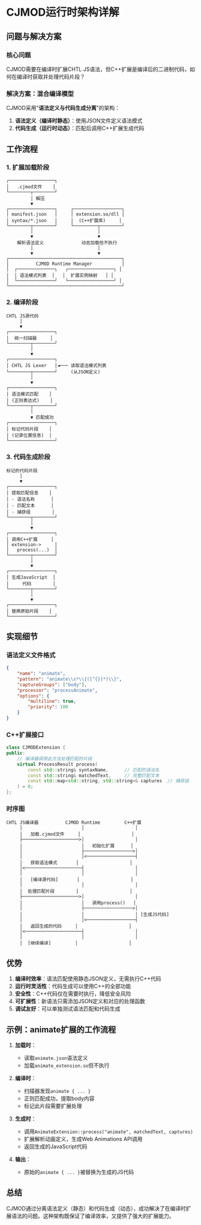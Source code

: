 # CJMOD运行时架构详解

## 问题与解决方案

### 核心问题
CJMOD需要在编译时扩展CHTL JS语法，但C++扩展是编译后的二进制代码，如何在编译时获取并处理代码片段？

### 解决方案：混合编译模型

CJMOD采用"**语法定义与代码生成分离**"的架构：

1. **语法定义（编译时静态）**：使用JSON文件定义语法模式
2. **代码生成（运行时动态）**：匹配后调用C++扩展生成代码

## 工作流程

### 1. 扩展加载阶段

```
┌─────────────────┐
│   .cjmod文件    │
└────────┬────────┘
         │ 解压
         ▼
┌─────────────────┐     ┌──────────────────┐
│ manifest.json   │     │ extension.so/dll │
│ syntax/*.json   │     │  (C++扩展库)     │
└────────┬────────┘     └─────────┬────────┘
         │                        │
         ▼                        ▼
    解析语法定义              动态加载但不执行
         │                        │
         ▼                        ▼
┌──────────────────────────────────────────┐
│          CJMOD Runtime Manager           │
│  ┌──────────────┐   ┌─────────────────┐ │
│  │ 语法模式列表  │   │  扩展实例映射   │ │
│  └──────────────┘   └─────────────────┘ │
└──────────────────────────────────────────┘
```

### 2. 编译阶段

```
CHTL JS源代码
     │
     ▼
┌─────────────────┐
│  统一扫描器     │
└────────┬────────┘
         │
         ▼
┌─────────────────┐
│ CHTL JS Lexer   │◄─── 读取语法模式列表
└────────┬────────┘     (从JSON定义)
         │
         ▼
┌─────────────────┐
│ 语法模式匹配    │
│ (正则表达式)    │
└────────┬────────┘
         │
         ▼ 匹配成功
┌─────────────────┐
│ 标记代码片段    │
│ (记录位置信息)  │
└─────────────────┘
```

### 3. 代码生成阶段

```
标记的代码片段
     │
     ▼
┌─────────────────┐
│ 提取匹配信息    │
│ - 语法名称      │
│ - 匹配文本      │
│ - 捕获组        │
└────────┬────────┘
         │
         ▼
┌─────────────────┐
│ 调用C++扩展     │
│ extension->     │
│   process(...)  │
└────────┬────────┘
         │
         ▼
┌─────────────────┐
│ 生成JavaScript  │
│     代码        │
└────────┬────────┘
         │
         ▼
┌─────────────────┐
│ 替换原始片段    │
└─────────────────┘
```

## 实现细节

### 语法定义文件格式

```json
{
    "name": "animate",
    "pattern": "animate\\s*\\{([^{}]*)\\}",
    "captureGroups": ["body"],
    "processor": "processAnimate",
    "options": {
        "multiline": true,
        "priority": 100
    }
}
```

### C++扩展接口

```cpp
class CJMODExtension {
public:
    // 编译器调用此方法处理匹配的片段
    virtual ProcessResult process(
        const std::string& syntaxName,      // 匹配的语法名
        const std::string& matchedText,     // 完整匹配文本
        const std::map<std::string, std::string>& captures  // 捕获组
    ) = 0;
};
```

### 时序图

```
CHTL JS编译器          CJMOD Runtime         C++扩展
     │                      │                   │
     │   加载.cjmod文件     │                   │
     ├─────────────────────>│                   │
     │                      │   初始化扩展      │
     │                      ├──────────────────>│
     │                      │<──────────────────┤
     │   获取语法模式       │                   │
     │<─────────────────────┤                   │
     │                      │                   │
     │   [编译源代码]       │                   │
     │                      │                   │
     │  处理匹配片段        │                   │
     ├─────────────────────>│                   │
     │                      │   调用process()   │
     │                      ├──────────────────>│
     │                      │                   │ [生成JS代码]
     │                      │<──────────────────┤
     │   返回生成的代码     │                   │
     │<─────────────────────┤                   │
     │                      │                   │
     │  [继续编译]         │                   │
```

## 优势

1. **编译时效率**：语法匹配使用静态JSON定义，无需执行C++代码
2. **运行时灵活性**：代码生成可以使用C++的全部功能
3. **安全性**：C++代码仅在需要时执行，降低安全风险
4. **可扩展性**：新语法只需添加JSON定义和对应的处理函数
5. **调试友好**：可以单独测试语法匹配和代码生成

## 示例：animate扩展的工作流程

1. **加载时**：
   - 读取`animate.json`语法定义
   - 加载`animate_extension.so`但不执行

2. **编译时**：
   - 扫描器发现`animate { ... }`
   - 正则匹配成功，提取body内容
   - 标记此片段需要扩展处理

3. **生成时**：
   - 调用`AnimateExtension::process("animate", matchedText, captures)`
   - 扩展解析动画定义，生成Web Animations API调用
   - 返回生成的JavaScript代码

4. **输出**：
   - 原始的`animate { ... }`被替换为生成的JS代码

## 总结

CJMOD通过分离语法定义（静态）和代码生成（动态），成功解决了在编译时扩展语法的问题。这种架构既保证了编译效率，又提供了强大的扩展能力。